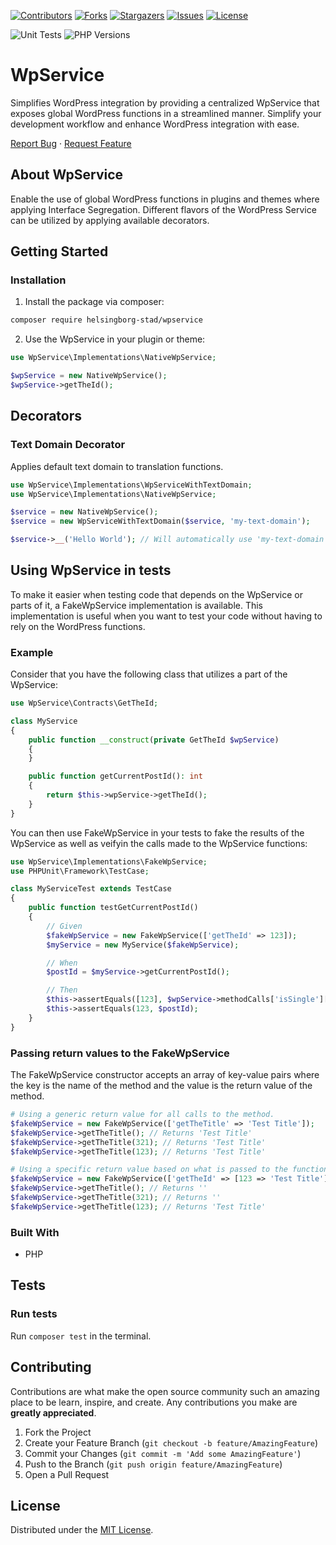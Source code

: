 <!-- SHIELDS -->
[![Contributors][contributors-shield]][contributors-url]
[![Forks][forks-shield]][forks-url]
[![Stargazers][stars-shield]][stars-url]
[![Issues][issues-shield]][issues-url]
[![License][license-shield]][license-url]

![Unit Tests](https://github.com/helsingborg-stad/wpservice/actions/workflows/php-test.yml/badge.svg)
![PHP Versions][php-versions-shield]


# WpService

Simplifies WordPress integration by providing a centralized WpService that exposes global WordPress functions in a streamlined manner. Simplify your development workflow and enhance WordPress integration with ease.

[Report Bug](https://github.com/helsingborg-stad/wpservice/issues)
·
[Request Feature](https://github.com/helsingborg-stad/wpservice/issues)

## About WpService

Enable the use of global WordPress functions in plugins and themes where applying Interface Segregation. Different flavors of the WordPress Service can be utilized by applying available decorators.

## Getting Started

### Installation

1. Install the package via composer:
```bash
composer require helsingborg-stad/wpservice
```

2. Use the WpService in your plugin or theme:
```php
use WpService\Implementations\NativeWpService;

$wpService = new NativeWpService();
$wpService->getTheId();
```

## Decorators

### Text Domain Decorator
Applies default text domain to translation functions.

```php
use WpService\Implementations\WpServiceWithTextDomain;
use WpService\Implementations\NativeWpService;

$service = new NativeWpService();
$service = new WpServiceWithTextDomain($service, 'my-text-domain');

$service->__('Hello World'); // Will automatically use 'my-text-domain' as the text domain.
```

## Using WpService in tests
To make it easier when testing code that depends on the WpService or parts of it, a FakeWpService implementation is available.
This implementation is useful when you want to test your code without having to rely on the WordPress functions.

### Example
Consider that you have the following class that utilizes a part of the WpService:

```php
use WpService\Contracts\GetTheId;

class MyService
{
    public function __construct(private GetTheId $wpService)
    {
    }

    public function getCurrentPostId(): int
    {
        return $this->wpService->getTheId();
    }
}
```

You can then use FakeWpService in your tests to fake the results of the WpService as well as veifyin the calls made to the WpService functions:

```php
use WpService\Implementations\FakeWpService;
use PHPUnit\Framework\TestCase;

class MyServiceTest extends TestCase
{
    public function testGetCurrentPostId()
    {
        // Given
        $fakeWpService = new FakeWpService(['getTheId' => 123]);
        $myService = new MyService($fakeWpService);

        // When
        $postId = $myService->getCurrentPostId();

        // Then
        $this->assertEquals([123], $wpService->methodCalls['isSingle'][0]);
        $this->assertEquals(123, $postId);
    }
}
```

### Passing return values to the FakeWpService

The FakeWpService constructor accepts an array of key-value pairs where the key is the name of the method and the value is the return value of the method.

```php
# Using a generic return value for all calls to the method.
$fakeWpService = new FakeWpService(['getTheTitle' => 'Test Title']);
$fakeWpService->getTheTitle(); // Returns 'Test Title'
$fakeWpService->getTheTitle(321); // Returns 'Test Title'
$fakeWpService->getTheTitle(123); // Returns 'Test Title'

# Using a specific return value based on what is passed to the function for a specific call to the method.
$fakeWpService = new FakeWpService(['getTheId' => [123 => 'Test Title']]);
$fakeWpService->getTheTitle(); // Returns ''
$fakeWpService->getTheTitle(321); // Returns ''
$fakeWpService->getTheTitle(123); // Returns 'Test Title'
```

### Built With

* PHP

## Tests

### Run tests
Run `composer test` in the terminal.

## Contributing

Contributions are what make the open source community such an amazing place to be learn, inspire, and create. Any contributions you make are **greatly appreciated**.

1. Fork the Project
2. Create your Feature Branch (`git checkout -b feature/AmazingFeature`)
3. Commit your Changes (`git commit -m 'Add some AmazingFeature'`)
4. Push to the Branch (`git push origin feature/AmazingFeature`)
5. Open a Pull Request

## License

Distributed under the [MIT License][license-url].

<!-- MARKDOWN LINKS & IMAGES -->
<!-- https://www.markdownguide.org/basic-syntax/#reference-style-links -->
[contributors-shield]: https://img.shields.io/github/contributors/helsingborg-stad/wpservice
[contributors-url]: https://github.com/helsingborg-stad/wpservice/graphs/contributors
[forks-shield]: https://img.shields.io/github/forks/helsingborg-stad/wpservice.svg?style=flat-square
[forks-url]: https://github.com/helsingborg-stad/wpservice/network/members
[stars-shield]: https://img.shields.io/github/stars/helsingborg-stad/wpservice.svg?style=flat-square
[stars-url]: https://github.com/helsingborg-stad/wpservice/stargazers
[issues-shield]: https://img.shields.io/github/issues/helsingborg-stad/wpservice.svg?style=flat-square
[issues-url]: https://github.com/helsingborg-stad/wpservice/issues
[license-shield]: https://img.shields.io/github/license/helsingborg-stad/wpservice.svg?style=flat-square
[license-url]: https://github.com/helsingborg-stad/wpservice/blob/main/LICENSE
[php-versions-shield]: https://img.shields.io/badge/php-^8.1-777bb3.svg?logo=php&logoColor=white&labelColor=555555
